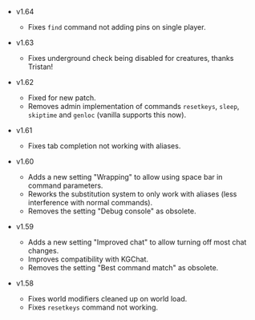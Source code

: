 - v1.64
  - Fixes `find` command not adding pins on single player.

- v1.63
  - Fixes underground check being disabled for creatures, thanks Tristan!

- v1.62
  - Fixed for new patch.
  - Removes admin implementation of commands `resetkeys`, `sleep`, `skiptime` and `genloc` (vanilla supports this now).

- v1.61
  - Fixes tab completion not working with aliases.

- v1.60
  - Adds a new setting "Wrapping" to allow using space bar in command parameters.
  - Reworks the substitution system to only work with aliases (less interference with normal commands).
  - Removes the setting "Debug console" as obsolete.

- v1.59
  - Adds a new setting "Improved chat" to allow turning off most chat changes.
  - Improves compatibility with KGChat.
  - Removes the setting "Best command match" as obsolete.

- v1.58
  - Fixes world modifiers cleaned up on world load.
  - Fixes `resetkeys` command not working.
